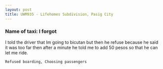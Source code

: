 ```yaml
---
layout: post
title: UWM935 - Lifehomes Subdivision, Pasig City
---
```


### Name of taxi: I forgot

I told the driver that Im going to bicutan but then he refuse because he said it was too far then after a minute he told me to add 50 pesos so that he can let me ride.

```Refused boarding, Choosing passengers```
